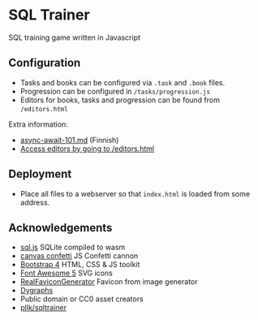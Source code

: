 # SQL Trainer
SQL training game written in Javascript

## Configuration

- Tasks and books can be configured via `.task` and `.book` files.
- Progression can be configured in `/tasks/progression.js`
- Editors for books, tasks and progression can be found from `/editors.html`


Extra information:
- [async-await-101.md](async-await-101.md) (Finnish)
- [Access editors by going to /editors.html](https://rsl1122.github.io/SQL-Training-game/editors.html)

## Deployment

- Place all files to a webserver so that `index.html` is loaded from some address.

## Acknowledgements

- [sql.js](https://github.com/sql-js/sql.js) SQLite compiled to wasm
- [canvas confetti](https://github.com/catdad/canvas-confetti) JS Confetti cannon
- [Bootstrap 4](https://getbootstrap.com/) HTML, CSS & JS toolkit 
- [Font Awesome 5](https://fontawesome.com/) SVG icons
- [RealFaviconGenerator](https://realfavicongenerator.net/) Favicon from image generator
- [Dygraphs](http://dygraphs.com/)
- Public domain or CC0 asset creators
- [pllk/sqltrainer](https://github.com/pllk/sqltrainer)
